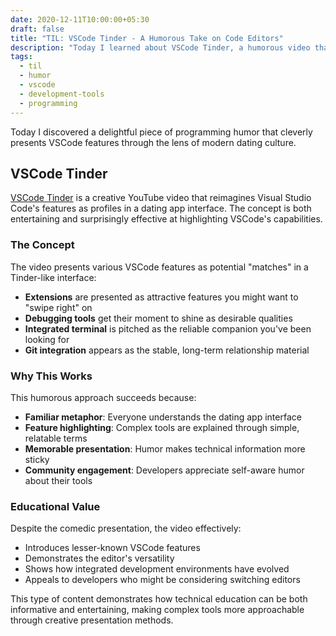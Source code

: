 ```yaml
---
date: 2020-12-11T10:00:00+05:30
draft: false
title: "TIL: VSCode Tinder - A Humorous Take on Code Editors"
description: "Today I learned about VSCode Tinder, a humorous video that presents Visual Studio Code features in the style of a dating app interface."
tags:
  - til
  - humor
  - vscode
  - development-tools
  - programming
---
```


Today I discovered a delightful piece of programming humor that cleverly presents VSCode features through the lens of modern dating culture.

## VSCode Tinder

[VSCode Tinder](https://youtu.be/bfd8RyAJh6c) is a creative YouTube video that reimagines Visual Studio Code's features as profiles in a dating app interface. The concept is both entertaining and surprisingly effective at highlighting VSCode's capabilities.

### The Concept

The video presents various VSCode features as potential "matches" in a Tinder-like interface:
- **Extensions** are presented as attractive features you might want to "swipe right" on
- **Debugging tools** get their moment to shine as desirable qualities
- **Integrated terminal** is pitched as the reliable companion you've been looking for
- **Git integration** appears as the stable, long-term relationship material

### Why This Works

This humorous approach succeeds because:
- **Familiar metaphor**: Everyone understands the dating app interface
- **Feature highlighting**: Complex tools are explained through simple, relatable terms  
- **Memorable presentation**: Humor makes technical information more sticky
- **Community engagement**: Developers appreciate self-aware humor about their tools

### Educational Value

Despite the comedic presentation, the video effectively:
- Introduces lesser-known VSCode features
- Demonstrates the editor's versatility
- Shows how integrated development environments have evolved
- Appeals to developers who might be considering switching editors

This type of content demonstrates how technical education can be both informative and entertaining, making complex tools more approachable through creative presentation methods.